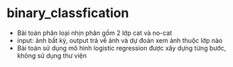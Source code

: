 # binary_classfication
- Bài toán phân loại nhịn phân gồm 2 lớp cat và no-cat
- input: ảnh bất kỳ, output trả về ảnh và dự đoán xem ảnh thuộc lớp nào
- Bài toán sử dụng mô hình logistic regression được xây dựng từng bước, không sử dụng thư viện
